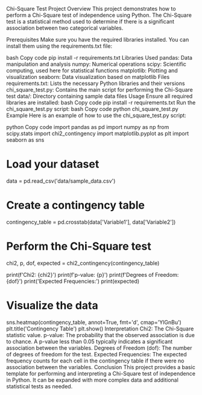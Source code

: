 Chi-Square Test Project
Overview
This project demonstrates how to perform a Chi-Square test of independence using Python. The Chi-Square test is a statistical method used to determine if there is a significant association between two categorical variables.

Prerequisites
Make sure you have the required libraries installed. You can install them using the requirements.txt file:

bash
Copy code
pip install -r requirements.txt
Libraries Used
pandas: Data manipulation and analysis
numpy: Numerical operations
scipy: Scientific computing, used here for statistical functions
matplotlib: Plotting and visualization
seaborn: Data visualization based on matplotlib
Files
requirements.txt: Lists the necessary Python libraries and their versions
chi_square_test.py: Contains the main script for performing the Chi-Square test
data/: Directory containing sample data files
Usage
Ensure all required libraries are installed:
bash
Copy code
pip install -r requirements.txt
Run the chi_square_test.py script:
bash
Copy code
python chi_square_test.py
Example
Here is an example of how to use the chi_square_test.py script:

python
Copy code
import pandas as pd
import numpy as np
from scipy.stats import chi2_contingency
import matplotlib.pyplot as plt
import seaborn as sns

# Load your dataset
data = pd.read_csv('data/sample_data.csv')

# Create a contingency table
contingency_table = pd.crosstab(data['Variable1'], data['Variable2'])

# Perform the Chi-Square test
chi2, p, dof, expected = chi2_contingency(contingency_table)

print(f'Chi2: {chi2}')
print(f'p-value: {p}')
print(f'Degrees of Freedom: {dof}')
print('Expected Frequencies:')
print(expected)

# Visualize the data
sns.heatmap(contingency_table, annot=True, fmt='d', cmap='YlGnBu')
plt.title('Contingency Table')
plt.show()
Interpretation
Chi2: The Chi-Square statistic value.
p-value: The probability that the observed association is due to chance. A p-value less than 0.05 typically indicates a significant association between the variables.
Degrees of Freedom (dof): The number of degrees of freedom for the test.
Expected Frequencies: The expected frequency counts for each cell in the contingency table if there were no association between the variables.
Conclusion
This project provides a basic template for performing and interpreting a Chi-Square test of independence in Python. It can be expanded with more complex data and additional statistical tests as needed.